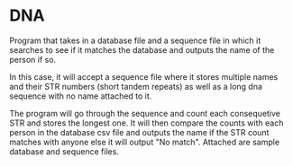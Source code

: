 # DNA
Program that takes in a database file and a sequence file in which it searches to see if it matches the database and outputs the name of the person if so.

In this case, it will accept a sequence file where it stores multiple names and their STR numbers (short tandem repeats) as well as a long dna sequence with no name attached to it.

The program will go through the sequence and count each consequetive STR and stores the longest one. It will then compare the counts with each person in the database csv file and outputs the name if the STR count matches with anyone else it will output "No match". Attached are sample database and sequence files.
